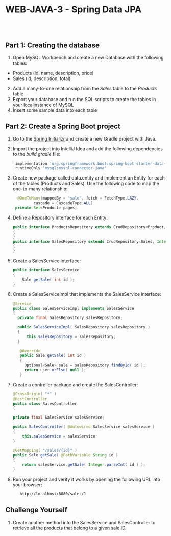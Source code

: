 # WEB-JAVA-3 - Spring Data JPA


 <br/>
 <br/>
 
 
 ## Part 1: Creating the database
1. Open MySQL Workbench and create a new Database with the following tables:
* Products (id, name, description, price)
* Sales (id, description, total)
2. Add a many-to-one relationship from the *Sales* table to the *Products* table
3. Export your database and run the SQL scripts to create the tables in your localinstance of MySQL
4. Insert some sample data into each table

## Part 2: Create a Spring Boot project
1. Go to the [Spring Initializr](https://start.spring.io) and create a new Gradle project with Java.
2. Import the project into IntelliJ Idea and add the following dependencies to the *build.gradle* file:
   ```gradle
    implementation 'org.springframework.boot:spring-boot-starter-data-jpa'
    runtimeOnly 'mysql:mysql-connector-java'
   ```
3. Create new package called data.entity and implement an Entity for each of the tables (Products and Sales). Use the following code to map the one-to-many relationship:
   ```java
     @OneToMany(mappedBy = "sale", fetch = FetchType.LAZY,
            cascade = CascadeType.ALL)
    private Set<Product> pages;
   ```
4. Define a Repository interface for each Entity:

   ```java
   public interface ProductsRepository extends CrudRepository<Product, Integer>
   {
   }
   public interface SalesRepository extends CrudRepository<Sales, Integer>
   {
   }
   ```
5. Create a SalesService interface:
    ```java
   public interface SalesService
    {
        Sale getSale( int id );
    }
   ``` 
6. Create a SalesServiceImpl that implements the SalesService interface:
    ```java
   @Service
   public class SalesServiceImpl implements SalesService
    {
      private final SalesRepository salesRepository;

      public SalesServiceImpl( SalesRepository salesRepository )
      {
          this.salesRepository = salesRepository;
      }
      
       @Override
       public Sale getSale( int id )
       {
         Optional<Sale> sale = salesRepository.findById( id );
         return user.orElse( null );
       }
   ``` 

7. Create a controller package and create the SalesController:
    ```java
    @CrossOrigin( "*" )
    @RestController
    public class SalesController
    {

    private final SalesService salesService;

    public SalesController( @Autowired SalesService salesService )
    {
        this.salesService = salesService;
    }

    @GetMapping( "/sales/{id}" )
    public Sale getSale( @PathVariable String id )
    {
        return salesService.getSale( Integer.parseInt( id ) );
    }

   ``` 
   
7. Run your project and verify it works by opening the following URL into your browser:

    ```html
       http://localhost:8080/sales/1
    ```
    
## Challenge Yourself
1. Create another method into the SalesService and SalesController to retrieve all the products that belong to a given sale ID.
